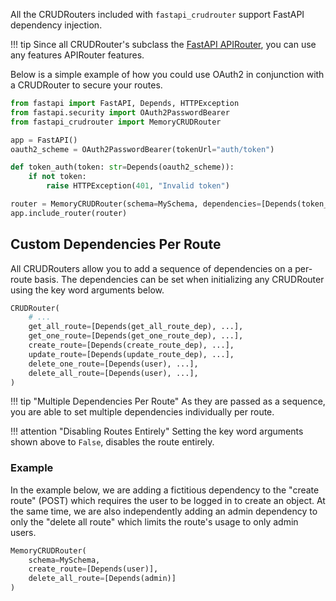 All the CRUDRouters included with `fastapi_crudrouter` support FastAPI dependency injection.

!!! tip
    Since all CRUDRouter's subclass the [FastAPI APIRouter](https://fastapi.tiangolo.com/tutorial/bigger-applications/?h=+router#apirouter),
    you can use any features APIRouter features.

Below is a simple example of how you could use OAuth2 in conjunction with a CRUDRouter to secure your routes.

```python
from fastapi import FastAPI, Depends, HTTPException
from fastapi.security import OAuth2PasswordBearer
from fastapi_crudrouter import MemoryCRUDRouter

app = FastAPI()
oauth2_scheme = OAuth2PasswordBearer(tokenUrl="auth/token")

def token_auth(token: str=Depends(oauth2_scheme)):
    if not token:
        raise HTTPException(401, "Invalid token")

router = MemoryCRUDRouter(schema=MySchema, dependencies=[Depends(token_auth)])
app.include_router(router)
```

## Custom Dependencies Per Route
All CRUDRouters allow you to add a sequence of dependencies on a per-route basis. The dependencies can be set when 
initializing any CRUDRouter using the key word arguments below.

```python
CRUDRouter(
    # ...
    get_all_route=[Depends(get_all_route_dep), ...],
    get_one_route=[Depends(get_one_route_dep), ...],
    create_route=[Depends(create_route_dep), ...],
    update_route=[Depends(update_route_dep), ...],
    delete_one_route=[Depends(user), ...],
    delete_all_route=[Depends(user), ...],
)

```

!!! tip "Multiple Dependencies Per Route"
    As they are passed as a sequence, you are able to set multiple dependencies individually per route. 

!!! attention "Disabling Routes Entirely"
    Setting the key word arguments shown above to `False`, disables the route entirely.


### Example
In the example below, we are adding a fictitious dependency to the "create route" (POST) which requires the user to be 
logged in to create an object. At the same time, we are also independently adding an admin dependency to only the "delete all 
route" which limits the route's usage to only admin users.

```python
MemoryCRUDRouter(
    schema=MySchema,
    create_route=[Depends(user)],
    delete_all_route=[Depends(admin)]
)
```
